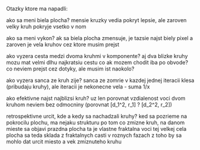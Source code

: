 Otazky ktore ma napadli:

ako sa meni biela plocha?
  mensie kruzky vedia pokryt lepsie, ale zaroven velky kruh pokryje vsetko v nom

ako sa meni vykon?
  ak sa biela plocha zmensuje, je tazsie najst biely pixel a zaroven je vela kruhov cez ktore musim prejst

ako vyzera cesta medzi dvoma kruhmi v komponente?
    aj dva blizke kruhy mozu mat velmi dlhu najkratsiu cestu
    co ak mozem chodit iba po obvode?
    co neviem prejst cez dotyky, ale musim ist naokolo?

ako vyzera sanca ze kruh zije?
  sanca ze zomrie v kazdej jednej iteracii klesa (pribudaju kruhy), ale iteracii je nekonecne vela - suma 1/x

ako efektivne najst najblizsi kruh?
    uz len porovnat vzdialenost voci dvom kruhom neviem bez odmocniny (porovnat [d_1^2, r_1] ? [d_2^2, r_2])

retrospektivne urcit, kde a kedy sa nachadzali kruhy?
    ked sa pozrieme na pokrocilu plochu, ma nejaku strukturu
    po tom co zmizne kruh, na danom mieste sa objavi prazdna plocha
    ta je vlastne fraktalna voci tej velkej
    cela plocha sa teda sklada z fraktalnych casti v roznych fazach
    z toho by sa mohlo dat urcit miesto a vek zmiznuteho kruhu